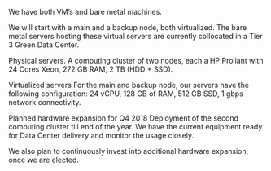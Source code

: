 We have both VM’s and bare metal machines.

We will start with a main and a backup node, both virtualized. The bare metal servers hosting these virtual servers are currently collocated in a Tier 3 Green Data Center.

Physical servers.
A computing cluster of two nodes, each a HP Proliant with 24 Cores Xeon, 272 GB RAM, 2 TB (HDD + SSD).

Virtualized servers
For the main and backup node, our servers have the following configuration:
24 vCPU, 128 GB of RAM, 512 GB SSD, 1 gbps network connectivity.

Planned hardware expansion for Q4 2018
Deployment of the second computing cluster till end of the year. We have the current equipment ready for Data Center delivery and monitor the usage closely. 

We also plan to continuously invest into additional hardware expansion, once we are elected.
